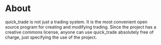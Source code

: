 # About
quick_trade is not just a trading system.
It is the most convenient open source program for creating and modifying trading.
Since the project has a creative commons license,
anyone can use quick_trade absolutely free of charge, just specifying the use of the project.
